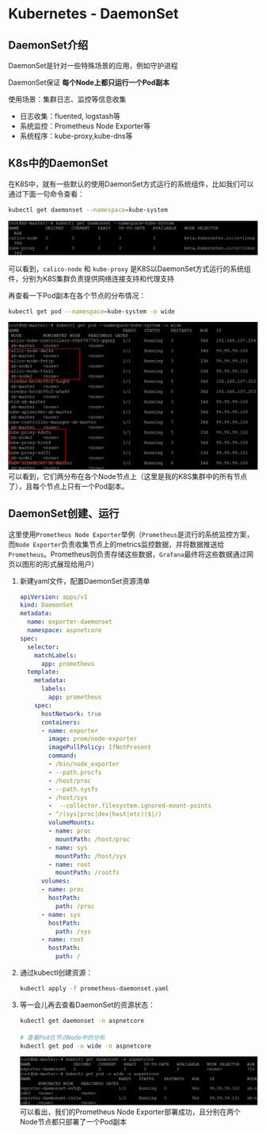 # Kubernetes - DaemonSet

## DaemonSet介绍

DaemonSet是针对一些特殊场景的应用，例如守护进程

DaemonSet保证 **每个Node上都只运行一个Pod副本**

使用场景：集群日志、监控等信息收集

* 日志收集：fluented, logstash等
* 系统监控：Prometheus Node Exporter等
* 系统程序：kube-proxy,kube-dns等

## K8s中的DaemonSet

在K8S中，就有一些默认的使用DaemonSet方式运行的系统组件，比如我们可以通过下面一句命令查看：

```bash
kubectl get daemonset --namespace=kube-system
```
![1](./img/k8s-daemonset/1.png)

可以看到，`calico-node` 和 `kube-proxy` 是K8S以DaemonSet方式运行的系统组件，分别为K8S集群负责提供网络连接支持和代理支持

再查看一下Pod副本在各个节点的分布情况：

```bash
kubectl get pod --namespace=kube-system -o wide
```
![2](./img/k8s-daemonset/2.png)
可以看到，它们两分布在各个Node节点上（这里是我的K8S集群中的所有节点了），且每个节点上只有一个Pod副本。

## DaemonSet创建、运行

这里使用`Prometheus Node Exporter`举例（`Prometheus`是流行的系统监控方案，而`Node Exporter`负责收集节点上的metrics监控数据，并将数据推送给`Prometheus`。Prometheus则负责存储这些数据，`Grafana`最终将这些数据通过网页以图形的形式展现给用户）

1. 新建yaml文件，配置DaemonSet资源清单

    ```yaml
    apiVersion: apps/v1
    kind: DaemonSet
    metadata:
      name: exporter-daemonset
      namespace: aspnetcore
    spec:
      selector:
        matchLabels:
          app: prometheus
      template:
        metadata:
          labels:
            app: prometheus
        spec:
          hostNetwork: true
          containers:
          - name: exporter
            image: prom/node-exporter
            imagePullPolicy: IfNotPresent
            command:
            - /bin/node_exporter
            - --path.procfs
            - /host/proc
            - --path.sysfs
            - /host/sys
            -  --collector.filesystem.ignored-mount-points
            - ^/(sys|proc|dev|host|etc)($|/)
            volumeMounts:
            - name: proc
              mountPath: /host/proc
            - name: sys
              mountPath: /host/sys
            - name: root
              mountPath: /rootfs
          volumes:
          - name: proc
            hostPath:
              path: /proc
          - name: sys
            hostPath:
              path: /sys
          - name: root
            hostPath:
              path: / 
    ```
  1. 通过kubectl创建资源：

      ```bash
      kubectl apply -f prometheus-daemonset.yaml
      ```
  1. 等一会儿再去查看DaemonSet的资源状态：

      ```bash
      kubectl get daemonset -n aspnetcore

      # 查看Pod在节点Node中的分布
      kubectl get pod -o wide -n aspnetcore
      ```
      ![3](./img/k8s-daemonset/3.png)
      可以看出，我们的Prometheus Node Exporter部署成功，且分别在两个Node节点都只部署了一个Pod副本